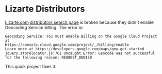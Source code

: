 # Lizarte Distributors

[Lizarte.com](https://www.lizarte.com/) [distributors search page](https://www.lizarte.com/buscador-distribuidores.aspx) is broken because they didn't enable Geocoding Service billing.
The error is:

```
Geocoding Service: You must enable Billing on the Google Cloud Project at
https://console.cloud.google.com/project/_/billing/enable
Learn more at https://developers.google.com/maps/gmp-get-started
jquery.storelocator.js:761 Uncaught Error: Geocode was not successful for the following reason: REQUEST_DENIED
```

This quick project fixes it.
